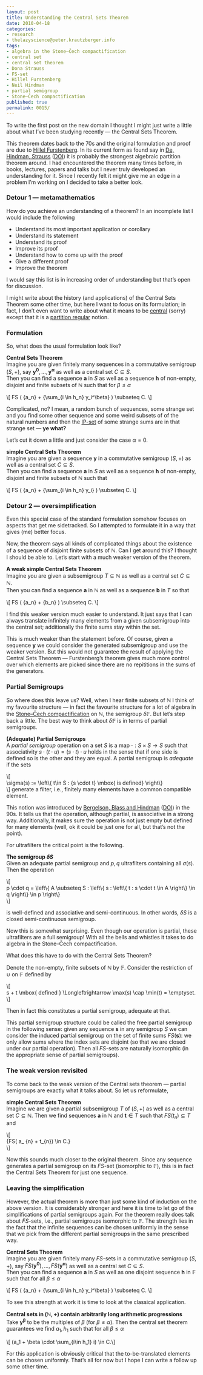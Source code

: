 ```yaml
---
layout: post
title: Understanding the Central Sets Theorem
date: 2010-04-18
categories:
- research
- thelazyscience@peter.krautzberger.info
tags:
- algebra in the Stone–Čech compactification
- central set
- central set theorem
- Dona Strauss
- FS-set
- Hillel Furstenberg
- Neil Hindman
- partial semigroup
- Stone–Čech compactification
published: true
permalink: 0015/
---
```


To write the first post on the new domain I thought I might just write a little about what I’ve been studying recently — the Central Sets Theorem.

This theorem dates back to the 70s and the original formulation and proof are due to [Hillel Furstenberg](http://en.wikipedia.org/wiki/Hillel_Furstenberg). In its current form as found say in [De, Hindman, Strauss](http://nhindman.us/research/newcentral.pdf) ([DOI](http://doi.org/10.4064/fm199-2-5)) it is probably the strongest algebraic partition theorem around. I had encountered the theorem many times before, in books, lectures, papers and talks but I never truly developed an understanding for it. Since I recently felt it might give me an edge in a problem I’m working on I decided to take a better look.

### Detour 1 — metamathematics

How do you achieve an understanding of a theorem? In an incomplete list I would include the following

* Understand its most important application or corollary
* Understand its statement
* Understand its proof
* Improve its proof
* Understand how to come up with the proof
* Give a different proof
* Improve the theorem

I would say this list is in increasing order of understanding but that’s open for discussion.

I might write about the history (and applications) of the Central Sets Theorem some other time, but here I want to focus on its formulation; in fact, I don’t even want to write about what it means to be [central](http://en.wikipedia.org/wiki/Partition_regularity) (sorry) except that it is a [partition regular](http://en.wikipedia.org/wiki/Partition_regularity) notion.

### Formulation

So, what does the usual formulation look like?

**Central Sets Theorem**  
 Imagine you are given finitely many sequences in a commutative semigroup $(S,+)$, say $\mathbf{y^0}, \ldots, \mathbf{y^\alpha}$ as well as a central set $C \subseteq S$.  
 Then you can find a sequence $\mathbf{a}$ in $S$ as well as a sequence $\mathbf{h}$ of non-empty, disjoint and finite subsets of $\mathbb{N}$ such that for $\beta \leq \alpha$

 \\[ FS ( {a_n} + {\sum_{i \in h_n} y_i^\beta} ) \subseteq C. \\]

Complicated, no? I mean, a random bunch of sequences, some strange set and you find some other sequence and some weird subsets of of the natural numbers and then the [IP-set](http://en.wikipedia.org/wiki/IP_set) of some strange sums are in that strange set — **ye what?**

Let’s cut it down a little and just consider the case $\alpha = 0$.

**simple Central Sets Theorem**  
 Imagine you are given a sequence $\mathbf{y}$ in a commutative semigroup $(S,+)$ as well as a central set $C \subseteq S$.  
 Then you can find a sequence $\mathbf{a}$ in $S$ as well as a sequence $\mathbf{h}$ of non-empty, disjoint and finite subsets of $\mathbb{N}$ such that

 \\[ FS ( {a_n} + {\sum_{i \in h_n} y_i} ) \subseteq C. \\]

### Detour 2 — oversimplification

Even this special case of the standard formulation somehow focuses on aspects that get me sidetracked. So I attempted to formulate it in a way that gives (me) better focus.

Now, the theorem says all kinds of complicated things about the existence of a sequence of disjoint finite subsets of $\mathbb{N}$. Can I get around this? I thought I should be able to. Let’s start with a much weaker version of the theorem.

**A weak simple Central Sets Theorem**  
 Imagine you are given a subsemigroup $T \subseteq \mathbb{N}$ as well as a central set $C \subseteq \mathbb{N}$.  
 Then you can find a sequence $\mathbf{a}$ in $\mathbb{N}$ as well as a sequence $\mathbf{b}$ in $T$ so that

 \\[ FS ( {a_n} + {b_n} ) \subseteq C. \\]

I find this weaker version much easier to understand. It just says that I can always translate infinitely many elements from a given subsemigroup into the central set; additionally the finite sums stay within the set.

This is much weaker than the statement before. Of course, given a sequence $\mathbf{y}$ we could consider the generated subsemigroup and use the weaker version. But this would not guarantee the result of applying the Central Sets Theorem — Furstenberg’s theorem gives much more control over which elements are picked since there are no repititions in the sums of the generators.

### Partial Semigroups

So where does this leave us? Well, when I hear finite subsets of $\mathbb{N}$ I think of my favourite structure — in fact the favourite structure for a lot of algebra in the [Stone–Čech compactification](http://en.wikipedia.org/wiki/Stone%E2%80%93%C4%8Cech_compactification#Addition_on_the_Stone.E2.80.93.C4.8Cech_compactification_of_the_naturals) on $\mathbb{N}$, the semigroup $\delta \mathbb{F}$. But let’s step back a little. The best way to think about $\delta \mathbb{F}$ is in terms of partial semigroups.

**(Adequate) Partial Semigroups**  
 A _partial semigroup_ operation on a set $S$ is a map $\cdot: S \times S \rightarrow S$ such that associativity $s \cdot (t \cdot u) = (s \cdot t) \cdot u$ holds in the sense that if one side is defined so is the other and they are equal. A partial semigroup is _adequate_ if the sets  

 \\[  
 \sigma(s) := \left\\{ t\in S : {s \cdot t} \mbox{ is defined} \right\\}  
 \\]   generate a filter, i.e., finitely many elements have a common compatible element.

This notion was introduced by [Bergelson, Blass and Hindman](http://www.math.lsa.umich.edu/~ablass/bbh.pdf) ([DOI](http://doi.org/10.1112/plms/s3-68.3.449)) in the 90s. It tells us that the operation, although partial, is associative in a strong way. Additionally, it makes sure the operation is not just empty but defined for many elements (well, ok it could be just one for all, but that’s not the point).

For ultrafilters the critical point is the following.

**The semigroup $\delta S$**  
 Given an adequate partial semigroup and $p,q$ ultrafilters containing all $\sigma(s)$. Then the operation  

 \\[  
 p \cdot q = \left\\{ A \subseteq S : \left\\{ s : \left\\{ t : s \cdot t \in A \right\\} \in q \right\\} \in p \right\\}  
 \\]  

is well-defined and associative and semi-continuous. In other words, $\delta S$ is a closed semi-continuous semigroup.

Now this is somewhat surprising. Even though our operation is partial, these ultrafilters are a full semigroup! With all the bells and whistles it takes to do algebra in the Stone–Čech compactification.

What does this have to do with the Central Sets Theorem?

Denote the non-empty, finite subsets of $\mathbb{N}$ by $\mathbb{F}$. Consider the restriction of $\cup$ on $\mathbb{F}$ defined by  

 \\[  
 s + t \mbox{ defined } \Longleftrightarrow \max(s) \cap \min(t) = \emptyset.  
 \\]  

Then in fact this constitutes a partial semigroup, adequate at that.

This partial semigroup structure could be called the free partial semigroup in the following sense: given any sequence $\mathbf{s}$ in any semigroup $S$ we can consider the induced partial semigroup on the set of finite sums ${FS( \mathbf{s} ) }$: we only allow sums where the index sets are disjoint (so that we are closed under our partial operation). Then all $FS$-sets are naturally isomorphic (in the appropriate sense of partial semigroups).

### The weak version revisited

To come back to the weak version of the Central sets theorem — partial semigroups are exactly what it talks about. So let us reformulate,

**simple Central Sets Theorem**  
 Imagine we are given a partial subsemigroup $T$ of $(S,+)$ as well as a central set $C \subseteq \mathbb{N}$. Then we find sequences $\mathbf{a}$ in $\mathbb{N}$ and $\mathbf{t} \in T$ such that $FS ( {t_n} ) \subseteq T$ and  

 \\[  
  {FS( a_ {n} + t_{n}) \in C.}  
 \\]

Now this sounds much closer to the original theorem. Since any sequence generates a partial semigroup on its $FS$-set (isomorphic to $\mathbb{F}$), this is in fact the Central Sets Theorem for just one sequence.

### Leaving the simplification

However, the actual theorem is more than just some kind of induction on the above version. It is considerably stronger and here it is time to let go of the simplifications of partial semigroups again. For the theorem really does talk about $FS$-sets, i.e., partial semigroups isomorphic to $\mathbb{F}$. The strength lies in the fact that the infinite sequences can be chosen uniformly in the sense that we pick from the different partial semigroups in the same prescribed way.

**Central Sets Theorem**  
 Imagine you are given finitely many $FS$-sets in a commutative semigroup $(S,+)$, say ${FS( {\mathbf{y^0}} )}, {\ldots}, {FS( {\mathbf{y^\alpha}} )}$ as well as a central set $C \subseteq S$.  
 Then you can find a sequence $\mathbf{a}$ in $S$ as well as one disjoint sequence $\mathbf{h}$ in $\mathbb{F}$ such that for all $\beta \leq \alpha$

 \\[ FS ( {a_n} + {\sum_{i \in h_n} y_i^\beta} ) \subseteq C. \\]

To see this strength at work it is time to look at the classical application.

**Central sets in $( \mathbb{N},+)$ contain arbitrarily long arithmetic progressions**  
 Take $\mathbf{y^\beta}$ to be the multiples of $\beta$ (for $\beta \leq \alpha$). Then the central set theorem guarantees we find $a_1, h_1$ such that for all $\beta \leq \alpha$

 \\[ (a_1 + \beta \cdot \sum_{i\in h_1} i) \in C.\\]

For this application is obviously critical that the to-be-translated elements can be chosen uniformly. That’s all for now but I hope I can write a follow up some other time.
